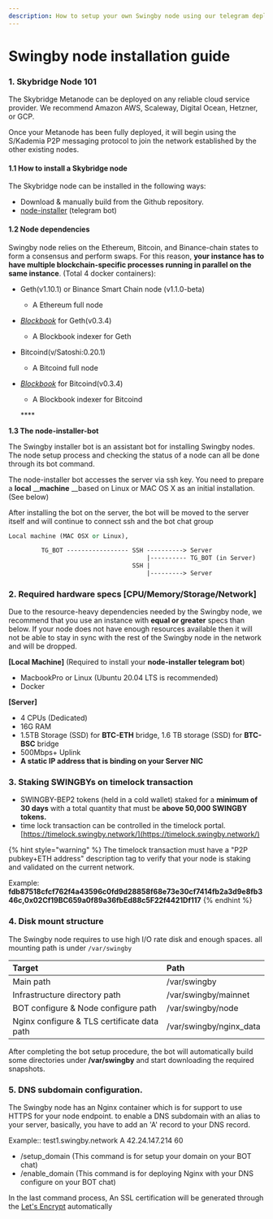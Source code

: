 ```yaml
---
description: How to setup your own Swingby node using our telegram deployment bot
---
```


# Swingby node installation guide

### 1. Skybridge Node 101

The Skybridge Metanode can be deployed on any reliable cloud service provider. We recommend Amazon AWS, Scaleway, Digital Ocean, Hetzner, or GCP.

Once your Metanode has been fully deployed, it will begin using the S/Kademia P2P messaging protocol to join the network established by the other existing nodes.

#### 1.1 How to install a Skybridge node

The Skybridge node can be installed in the following ways:

* Download & manually build from the Github repository.
* [node-installer](https://github.com/SwingbyProtocol/node-installer) \(telegram bot\) 

#### 1.2 Node dependencies

Swingby node relies on the Ethereum, Bitcoin, and Binance-chain states to form a consensus and perform swaps. For this reason, **your instance has to have multiple blockchain-specific processes running in parallel on the same instance**. \(Total 4 docker containers\):

* Geth\(v1.10.1\)  or Binance Smart Chain node \(v1.1.0-beta\)
  * A Ethereum full node 
* [_Blockbook_](https://github.com/trezor/blockbook) for Geth\(v0.3.4\) 
  * A Blockbook indexer for Geth
* Bitcoind\(v/Satoshi:0.20.1\) 
  * A Bitcoind full node
* [_Blockbook_](https://github.com/trezor/blockbook) for Bitcoind\(v0.3.4\) 

  * A Blockbook indexer for Bitcoind

  \*\*\*\*

**1.3  The node-installer-bot**

The Swingby installer bot is an assistant bot for installing Swingby nodes. The node setup process and checking the status of a node can all be done through its bot command.

The node-installer bot accesses the server via ssh key. You need to prepare a **local** __**machine** __based on Linux or MAC OS X as an initial installation. \(See below\)

After installing the bot on the server, the bot will be moved to the server itself and will continue to connect ssh and the bot chat group

```perl
Local machine (MAC OSX or Linux), 

         TG_BOT ----------------- SSH ----------> Server 
                                      |---------- TG_BOT (in Server)
                                  SSH |
                                      |---------> Server
```

### 2. Required hardware specs \[CPU/Memory/Storage/Network\]

Due to the resource-heavy dependencies needed by the Swingby node, we recommend that you use an instance with **equal or greater** specs than below. If your node does not have enough resources available then it will not be able to stay in sync with the rest of the Swingby node in the network and will be dropped.

**\[Local Machine\]** \(Required to install your **node-installer telegram bot**\)

* MacbookPro or Linux \(Ubuntu 20.04 LTS is recommended\) 
* Docker 

**\[Server\]**

* 4 CPUs \(Dedicated\)
* 16G RAM
* 1.5TB Storage \(SSD\) for **BTC-ETH** bridge, 1.6 TB storage \(SSD\) for **BTC-BSC** bridge
* 500Mbps+ Uplink
* **A static IP address that is binding on your Server NIC**

### 3. Staking SWINGBYs on timelock transaction

* SWINGBY-BEP2 tokens \(held in a cold wallet\) staked for a **minimum of 30 days** with a total quantity that must be **above 50,000 SWINGBY tokens.**
* time lock transaction can be controlled in the timelock portal. [https://timelock.swingby.network/](https://timelock.swingby.network/)

{% hint style="warning" %}
The timelock transaction must have a "P2P pubkey+ETH address" description tag to verify that your node is staking and validated on the current network.  
  
Example:  
**fdb87518cfcf762f4a43596c0fd9d28858f68e73e30cf7414fb2a3d9e8fb346c,0x02Cf19BC659a0f89a36fbEd88c5F22f4421Df117**
{% endhint %}

### 4. Disk mount structure

The Swingby node requires to use high I/O rate disk and enough spaces. all mounting path is under `/var/swingby`

| Target | Path |
| :--- | :--- |
| Main path | /var/swingby |
| Infrastructure directory path | /var/swingby/mainnet |
| BOT configure & Node configure path | /var/swingby/node |
| Nginx configure & TLS certificate data path  | /var/swingby/nginx\_data |

After completing the bot setup procedure, the bot will automatically build some directories under **/var/swingby** and start downloading the required snapshots. 

### 5. DNS subdomain configuration. 

The Swingby node has an Nginx container which is for support to use HTTPS for your node endpoint. to enable a DNS subdomain with an alias to your server, basically, you have to add an 'A' record to your DNS record. 

Example::   test1.swingby.network   A   42.24.147.214 60

* /setup\_domain \(This command is for setup your domain on your BOT chat\)
* /enable\_domain \(This command is for deploying Nginx with your DNS configure on your BOT chat\)

In the last command process, An SSL certification will be generated through the [Let's Encrypt](https://letsencrypt.org/) automatically

